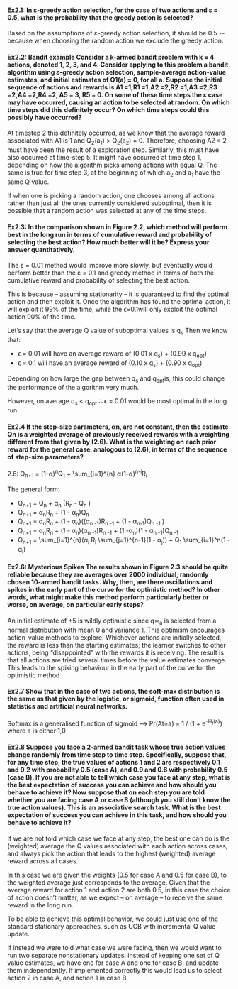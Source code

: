 
#### Ex2.1: In ε-greedy action selection, for the case of two actions and ε = 0.5, what is the probability that the greedy action is selected?

Based on the assumptions of ε-greedy action selection, it should be 0.5 -- because when choosing the random action we exclude the greedy action.

#### Ex2.2: Bandit example Consider a k-armed bandit problem with k = 4 actions, denoted 1, 2, 3, and 4. Consider applying to this problem a bandit algorithm using ε-greedy action selection, sample-average action-value estimates, and initial estimates of Q1(a) = 0, for all a. Suppose the initial sequence of actions and rewards is A1 =1,R1 =1,A2 =2,R2 =1,A3 =2,R3 =2,A4 =2,R4 =2, A5 = 3, R5 = 0. On some of these time steps the ε case may have occurred, causing an action to be selected at random. On which time steps did this definitely occur? On which time steps could this possibly have occurred?

At timestep 2 this definitely occurred, as we know that the average reward associated with A1 is 1 and 
Q<sub>2</sub>(a<sub>1</sub>) > Q<sub>2</sub>(a<sub>2</sub>) = 0. Therefore, choosing A2 = 2 must have been the result of a exploration step. Similarly, this must have also occurred at time-step 5. It might have occurred at time step 1, depending on how the algorithm picks among actions with equal Q. The same is true for time step 3, at the beginning of which a<sub>2</sub> and a<sub>1</sub> have the same Q value.

If when one is picking a random action, one chooses among all actions rather than just all the ones currently considered suboptimal, then it is possible that a random action was selected at any of the time steps.

#### Ex2.3: In the comparison shown in Figure 2.2, which method will perform best in the long run in terms of cumulative reward and probability of selecting the best action? How much better will it be? Express your answer quantitatively.

The ε = 0.01 method would improve more slowly, but eventually would perform better than the ε = 0.1 and greedy method in terms of both the cumulative reward and probability of selecting the best action.

This is because – assuming stationarity – it is guaranteed to find the optimal action and then exploit it. Once the algorithm has found the optimal action, it will exploit it 99\% of the time, while the ϵ=0.1will only exploit the optimal action 90\% of the time.

Let’s say that the average Q value of suboptimal values is q<sub>s</sub> Then we know that:
- ϵ = 0.01 will have an average reward of (0.01 x q<sub>s</sub>) + (0.99  x q<sub>opt</sub>)
- ϵ = 0.1 will have an average reward of (0.10 x q<sub>s</sub>) + (0.90 x q<sub>opt</sub>)

Depending on how large the gap between q<sub>s</sub> and q<sub>opt</sub>is, this could change the performance of the algorithm very much.

However, on average q<sub>s</sub> < q<sub>opt</sub> ∴ ϵ = 0.01 would be most optimal in the long run. 

#### Ex2.4 If the step-size parameters, αn, are not constant, then the estimate Qn is a weighted average of previously received rewards with a weighting different from that given by (2.6). What is the weighting on each prior reward for the general case, analogous to (2.6), in terms of the sequence of step-size parameters?

2.6: Q<sub>n+1</sub> = (1-α)<sup>n</sup>Q<sub>1</sub>  + \sum_{i=1}^{n} α(1-α)<sup>n-i</sup>R<sub>i</sub>

The general form:

- Q<sub>n+1</sub>  = Q<sub>n</sub> + α<sub>n</sub> (R<sub>n</sub> - Q<sub>n</sub> )
- Q<sub>n+1</sub> 	= α<sub>n</sub>R<sub>n</sub> + (1 - α<sub>n</sub>)Q<sub>n</sub> 
- Q<sub>n+1</sub> 	= α<sub>n</sub>R<sub>n</sub> + (1 - α<sub>n</sub>)((α<sub>n -1</sub>)R<sub>n -1</sub> + (1 - α<sub>n-1</sub>)Q<sub>n -1</sub> )
- Q<sub>n+1</sub> 	= α<sub>n</sub>R<sub>n</sub> + (1 - α<sub>n</sub>)(α<sub>n -1</sub>)R<sub>n -1</sub> +  (1 -α<sub>n</sub>)(1 - α<sub>n -1</sub>)Q<sub>n -1</sub>
- Q<sub>n+1</sub> 	= \sum_{i=1}^{n}(α<sub>i</sub> R<sub>i</sub> \sum_{j=1}^{n-1}(1 - α<sub>j</sub>)) + Q<sub>1</sub> \sum_{i=1}^n(1 - α<sub>i</sub>)

#### Ex2.6: Mysterious Spikes The results shown in Figure 2.3 should be quite reliable because they are averages over 2000 individual, randomly chosen 10-armed bandit tasks. Why, then, are there oscillations and spikes in the early part of the curve for the optimistic method? In other words, what might make this method perform particularly better or worse, on average, on particular early steps?

An initial estimate of +5 is wildly optimistic since  q∗<sub>a</sub> is selected from a normal distribution with mean 0 and variance 1. This optimism encourages action-value methods to explore. Whichever actions are initially selected, the reward is less than the starting estimates; the learner switches to other actions, being “disappointed” with the rewards it is receiving. The result is that all actions are tried several times before the value estimates converge. This leads to the spiking behaviour in the early part of the curve for the optimistic method
			       
			       
#### Ex2.7 Show that in the case of two actions, the soft-max distribution is the same as that given by the logistic, or sigmoid, function often used in statistics and artificial neural networks.		

Softmax is a generalised function of sigmoid -->  Pr(At=a) = 1 / (1 + e<sup>-H<sub>t</sub>(a)</sup>) where a is either 1,0


#### Ex2.8 Suppose you face a 2-armed bandit task whose true action values change randomly from time step to time step. Specifically, suppose that, for any time step, the true values of actions 1 and 2 are respectively 0.1 and 0.2 with probability 0.5 (case A), and 0.9 and 0.8 with probability 0.5 (case B). If you are not able to tell which case you face at any step, what is the best expectation of success you can achieve and how should you behave to achieve it? Now suppose that on each step you are told whether you are facing case A or case B (although you still don’t know the true action values). This is an associative search task. What is the best expectation of success you can achieve in this task, and how should you behave to achieve it?

If we are not told which case we face at any step, the best one can do is the (weighted) average the Q values associated with each action across cases, and always pick the action that leads to the highest (weighted) average reward across all cases.

In this case we are given the weights (0.5 for case A and 0.5 for case B), to the weighted average just corresponds to the average. Given that the average reward for action 1 and action 2 are both 0.5, in this case the choice of action doesn’t matter, as we expect – on average – to receive the same reward in the long run.

To be able to achieve this optimal behavior, we could just use one of the standard stationary approaches, such as UCB with incremental Q value update. 

If instead we were told what case we were facing, then we would want to run two separate nonstationary updates: instead of keeping one set of Q value estimates, we have one for case A and one for case B, and update them independently. If implemented correctly this would lead us to select action 2 in case A, and action 1 in case B.